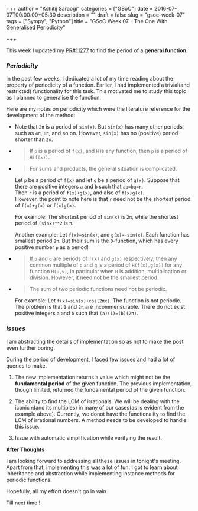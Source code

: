 +++
author = "Kshitij Saraogi"
categories = ["GSoC"]
date = 2016-07-07T00:00:00+05:30
description = ""
draft = false
slug = "gsoc-week-07"
tags = ["Sympy", "Python"]
title = "GSoC Week 07 - The One With Generalised Periodicity"

+++



This week I updated my [PR#11277](https://github.com/sympy/sympy/pull/11277) to find the period of a **general function**.
   
### ***Periodicity***

In the past few weeks, I dedicated a lot of my time reading about the property of periodicity of a function.
Earlier, I had implemented a trivial(and restricted) functionality for this task.
This motivated me to study this topic as I planned to generalise the function.

Here are my notes on periodicity which were the literature reference for the development of the method:

- Note that `2π` is a period of `sin(x)`.
But `sin(x)` has many other periods, such as `4π`, `6π`, and so on. 
However, `sin(x)` has no (positive) period shorter than `2π`.

- > If `p` is a period of `f(x)`, and `H` is any function, then `p` is a period of `H(f(x))`. 

- > For sums and products, the general situation is complicated. 

  Let `p` be a period of `f(x)` and let `q` be a period of `g(x)`. 
  Suppose that there are positive integers `a` and `b` such that `ap=bq=r`.  
  Then `r` is a period of `f(x)+g(x)`, and also of `f(x)g(x)`.  
  However, the point to note here is that `r` need not be the shortest period of `f(x)+g(x)` or `f(x)g(x)`.
  
  For example: 
  The shortest period of `sin(x)` is `2π`, while the shortest period of `(sinx)**2` is `π`. 
  
  Another example: Let `f(x)=sin(x)`, and `g(x)=−sin(x)`.
  Each function has smallest period `2π`. But their sum is the `0`-function, which has every positive number `p` as a period!

- > If `p` and `q` are periods of `f(x)` and `g(x)` respectively, then any common multiple of `p` and `q` is a period of `H(f(x),g(x))` 
  > for any function `H(u,v)`, in particular when `H` is addition, multiplication or division. However, it need not be the smallest period.

- > The sum of two periodic functions need not be periodic. 
  
  For example: Let `f(x)=sin(x)+cos(2πx)`. 
  The function is not periodic.   
  The problem is that `1` and `2π` are incommensurable. There do not exist positive integers `a` and `b` 
  such that `(a)(1)=(b)(2π)`.


### ***Issues***

I am abstracting the details of implementation so as not to make the post even further boring.

During the period of development, I faced few issues and had a lot of queries to make.

1. The new implementation returns a value which might not be the **fundamental period** of the given function.
The previous implementation, though limited, returned the fundamental period of the given function.

2. The ability to find the LCM of irrationals.
We will be dealing with the iconic `π`(and its multiples) in many of our cases(as is evident from the example above).
Currently, we donot have the functionality to find the LCM of
irrational numbers. A method needs to be developed to handle this issue.

3. Issue with automatic simplification while verifying the result.


**After Thoughts**

I am looking forward to addressing all these issues in tonight's meeting.
Apart from that, implementing this was a lot of fun.
I got to learn about inheritance and abstraction while implementing instance methods for periodic functions.

Hopefully, all my effort doesn't go in vain.

Till next time !
